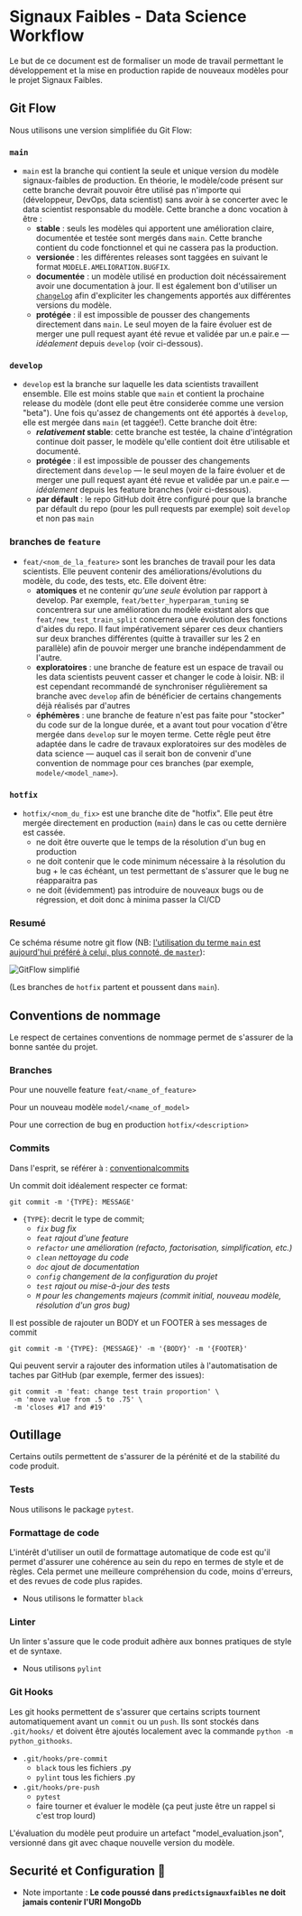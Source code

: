 # Signaux Faibles - Data Science Workflow

Le but de ce document est de formaliser un mode de travail permettant le développement et la mise en production rapide de nouveaux modèles pour le projet Signaux Faibles.

## Git Flow

Nous utilisons une version simplifiée du Git Flow:

### `main`
- `main` est la branche qui contient la seule et unique version du modèle signaux-faibles de production. En théorie, le modèle/code présent sur cette branche devrait pouvoir être utilisé pas n'importe qui (développeur, DevOps, data scientist) sans avoir à se concerter avec le data scientist responsable du modèle. Cette branche a donc vocation à être :
  - **stable** : seuls les modèles qui apportent une amélioration claire, documentée et testée sont mergés dans `main`. Cette branche contient du code fonctionnel et qui ne cassera pas la production.
  - **versionée** : les différentes releases sont taggées en suivant le format `MODELE.AMELIORATION.BUGFIX`.
  - **documentée** : un modèle utilisé en production doit nécéssairement avoir une documentation à jour. Il est également bon d'utiliser un [`changelog`](https://keepachangelog.com/en/1.0.0/) afin d'expliciter les changements apportés aux différentes versions du modèle.
  - **protégée** : il est impossible de pousser des changements directement dans `main`. Le seul moyen de la faire évoluer est de merger une pull request ayant été revue et validée par un.e pair.e — *idéalement* depuis `develop` (voir ci-dessous).

### `develop`
- `develop` est la branche sur laquelle les data scientists travaillent ensemble. Elle est moins stable que `main` et contient la prochaine release du modèle (dont elle peut être considerée comme une version "beta"). Une fois qu'assez de changements ont été apportés à `develop`, elle est mergée dans `main` (et taggée!). Cette branche doit être:
  - **_relativement_ stable**: cette branche est testée, la chaine d'intégration continue doit passer, le modèle qu'elle contient doit être utilisable et documenté.
  - **protégée** : il est impossible de pousser des changements directement dans `develop` — le seul moyen de la faire évoluer et de merger une pull request ayant été revue et validée par un.e pair.e — *idéalement* depuis les feature branches (voir ci-dessous).
  - **par défault** : le repo GitHub doit être configuré pour que la branche par défault du repo (pour les pull requests par exemple) soit `develop` et non pas `main`

### branches de `feature`
- `feat/<nom_de_la_feature>` sont les branches de travail pour les data scientists. Elle peuvent contenir des améliorations/évolutions du modèle, du code, des tests, etc. Elle doivent être:
  - **atomiques** et ne contenir _qu'une seule_ évolution par rapport à develop. Par exemple, `feat/better_hyperparam_tuning` se concentrera sur une amélioration du modèle existant alors que `feat/new_test_train_split` concernera une évolution des fonctions d'aides du repo. Il faut impérativement séparer ces deux chantiers sur deux branches différentes (quitte à travailler sur les 2 en parallèle) afin de pouvoir merger une branche indépendamment de l'autre.
  - **exploratoires** : une branche de feature est un espace de travail ou les data scientists peuvent casser et changer le code à loisir. NB: il est cependant recommandé de synchroniser régulièrement sa branche avec `develop` afin de bénéficier de certains changements déjà réalisés par d'autres
  - **éphémères** : une branche de feature n'est pas faite pour "stocker" du code sur de la longue durée, et a avant tout pour vocation d'être mergée dans `develop` sur le moyen terme. Cette rêgle peut être adaptée dans le cadre de travaux exploratoires sur des modèles de data science — auquel cas il serait bon de convenir d'une convention de nommage pour ces branches (par exemple, `modele/<model_name>`).

### `hotfix`
- `hotfix/<nom_du_fix>` est une branche dite de "hotfix". Elle peut être mergée directement en production (`main`) dans le cas ou cette dernière est cassée.
  - ne doit être ouverte que le temps de la résolution d'un bug en production
  - ne doit contenir que le code minimum nécessaire à la résolution du bug + le cas échéant, un test permettant de s'assurer que le bug ne réapparaitra pas
  - ne doit (évidemment) pas introduire de nouveaux bugs ou de régression, et doit donc à minima passer la CI/CD

### Resumé
Ce schéma résume notre git flow (NB: [l'utilisation du terme `main` est aujourd'hui préféré à celui, plus connoté, de `master`](https://www.techrepublic.com/article/github-to-replace-main-with-main-starting-in-october-what-developers-need-to-know/)):

![GitFlow simplifié](https://marcgg.com/assets/blog/git-flow-before.jpg)

(Les branches de `hotfix` partent et poussent dans `main`).


## Conventions de nommage

Le respect de certaines conventions de nommage permet de s'assurer de la bonne santée du projet.

### Branches
Pour une nouvelle feature
`feat/<name_of_feature>`

Pour un nouveau modèle
`model/<name_of_model>`

Pour une correction de bug en production
`hotfix/<description>`

### Commits

Dans l'esprit, se référer à : [conventionalcommits](https://www.conventionalcommits.org/en/v1.0.0-beta.2/)

Un commit doit idéalement respecter ce format:

```
git commit -m '{TYPE}: MESSAGE'
```

- `{TYPE}`: decrit le type de commit;
  - _`fix`_ _bug fix_
  - _`feat`_ _rajout d'une feature_
  - _`refactor`_ _une amélioration (refacto, factorisation, simplification, etc.)_
  - _`clean`_ _nettoyage du code_
  - _`doc`_ _ajout de documentation_
  - _`config`_ _changement de la configuration du projet_
  - _`test`_ _rajout ou mise-à-jour des tests_
  - _`M`_ _pour les changements majeurs (commit initial, nouveau modèle, résolution d'un gros bug)_

Il est possible de rajouter un BODY et un FOOTER à ses messages de commit 

```shell
git commit -m '{TYPE}: {MESSAGE}' -m '{BODY}' -m '{FOOTER}'
```

Qui peuvent servir a rajouter des information utiles à l'automatisation de taches par GitHub (par exemple, fermer des issues):

```shell
git commit -m 'feat: change test train proportion' \
 -m 'move value from .5 to .75' \
 -m 'closes #17 and #19'
```

## Outillage

Certains outils permettent de s'assurer de la pérénité et de la stabilité du code produit.

### Tests

Nous utilisons le package `pytest`.

### Formattage de code

L'intérêt d'utiliser un outil de formattage automatique de code est qu'il permet d'assurer une cohérence au sein du repo en termes de style et de règles. Cela permet une meilleure compréhension du code, moins d'erreurs, et des revues de code plus rapides.

- Nous utilisons le formatter `black`

### Linter

Un linter s'assure que le code produit adhère aux bonnes pratiques de style et de syntaxe.

- Nous utilisons `pylint`

### Git Hooks

Les git hooks permettent de s'assurer que certains scripts tournent automatiquement avant un `commit` ou un `push`. Ils sont stockés dans `.git/hooks/` et doivent être ajoutés localement avec la commande `python -m python_githooks`.

- `.git/hooks/pre-commit`
  - `black` tous les fichiers .py
  - `pylint` tous les fichiers .py
- `.git/hooks/pre-push`
  - `pytest`
  - faire tourner et évaluer le modèle (ça peut juste être un rappel si c'est trop lourd)

L'évaluation du modèle peut produire un artefact "model_evaluation.json", 
versionné dans git avec chaque nouvelle version du modèle.

## Securité et Configuration :construction_worker:

- Note importante : **Le code poussé dans `predictsignauxfaibles` ne doit jamais contenir l'URI MongoDb**
